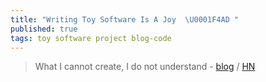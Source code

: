 ```yaml
---
title: "Writing Toy Software Is A Joy  \U0001F4AD "
published: true
tags: toy software project blog-code
---
```

> What I cannot create, I do not understand - [blog](https://blog.jsbarretto.com/post/software-is-joy) / [HN](https://news.ycombinator.com/item?id=44367084)
